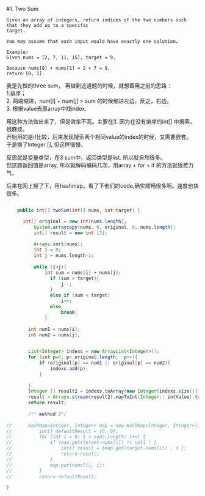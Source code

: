#1. Two Sum

	Given an array of integers, return indices of the two numbers such that they add up to a specific 
	target.

	You may assume that each input would have exactly one solution.

	Example:
	Given nums = [2, 7, 11, 15], target = 9,

	Because nums[0] + nums[1] = 2 + 7 = 9,
	return [0, 1].


我是先做的three sum， 再做到这道题的时候，就想着用之前的思路：<br>
1.排序；<br>
2. 两端缩进，num[i] + num[j] > sum 的时候缩进左边，反之，右边。<br>
3. 根据value去原array中找index. <br>

用这种方法做出来了，但是效率不高。主要在3. 因为在没有排序的int[] 中搜索，很麻烦。<br>
开始用的是if比较，后来发现搜索两个相同value的index的时候，又需要嵌套。<br>
于是换了Integer [], 但这样很慢。<br>

反思就是变量类型，在3 sum中，返回类型是list. 所以就自然很多。<br>
但这题返回值是array, 所以就解码编码几次，用array + for + if 的方法就很费力气。<br>

后来在网上搜了下，用hashmap。看了下他们的code,确实顺畅很多啊。速度也快很多。<br>


``` java

	public int[] twoSum(int[] nums, int target) {

	  int[] original = new int[nums.length];
		  System.arraycopy(nums, 0, original, 0, nums.length);
		  int[] result = new int [2]; 
		  
		  Arrays.sort(nums);
		  int i = 0;
		  int j = nums.length-1;
		  
		  while (i<j){
			  int sum = nums[i] + nums[j];
				if (sum > target){
					j--; 
				}
				else if (sum < target)
					i++; 
				else
					break; 
			  }

		int num1 = nums[i];
		int num2 = nums[j];

		
		List<Integer> indexs = new ArrayList<Integer>();
		for (int p=0; p< original.length;  p++){
			if (original[p] == num1 || original[p] == num2){
				indexs.add(p);
			}
			
		}
		Integer [] result2 = indexs.toArray(new Integer[indexs.size()]);
		result = Arrays.stream(result2).mapToInt(Integer:: intValue).toArray(); 
		return result; 
		
		/** method 2*/
		
//	    HashMap<Integer, Integer> map = new HashMap<Integer, Integer>();
//			int[] defaultResult = {0, 0};
//			for (int i = 0; i < nums.length; i++) {
//				if (map.get(target-nums[i]) != null ) {
//					int[] result = {map.get(target-nums[i]) , i };
//					return result;
//				}
//				map.put(nums[i], i);
//			}
//			return defaultResult;

}

